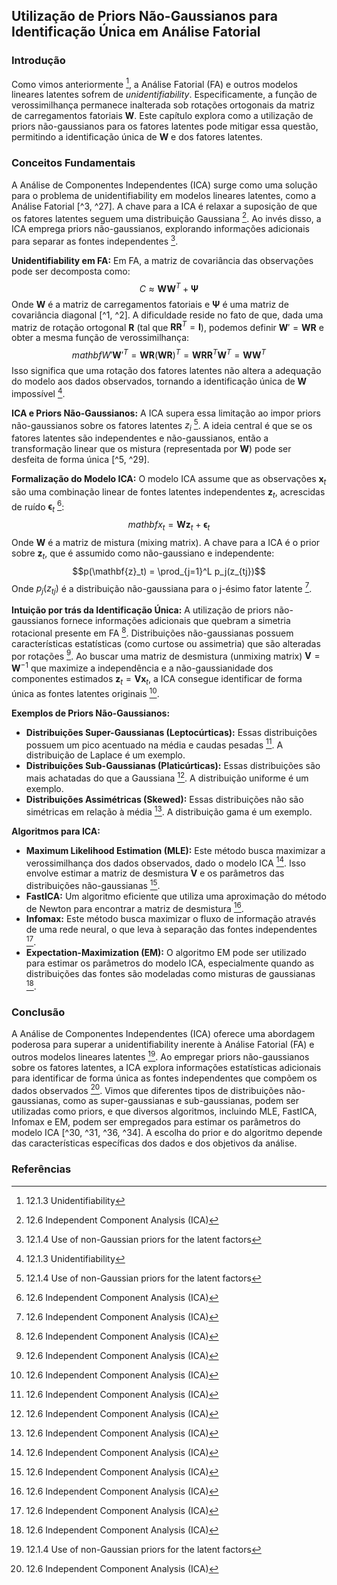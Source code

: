 ## Utilização de Priors Não-Gaussianos para Identificação Única em Análise Fatorial

### Introdução
Como vimos anteriormente [^3], a Análise Fatorial (FA) e outros modelos lineares latentes sofrem de *unidentifiability*. Especificamente, a função de verossimilhança permanece inalterada sob rotações ortogonais da matriz de carregamentos fatoriais **W**. Este capítulo explora como a utilização de priors não-gaussianos para os fatores latentes pode mitigar essa questão, permitindo a identificação única de **W** e dos fatores latentes.

### Conceitos Fundamentais
A Análise de Componentes Independentes (ICA) surge como uma solução para o problema de unidentifiability em modelos lineares latentes, como a Análise Fatorial [^3, ^27]. A chave para a ICA é relaxar a suposição de que os fatores latentes seguem uma distribuição Gaussiana [^28]. Ao invés disso, a ICA emprega priors não-gaussianos, explorando informações adicionais para separar as fontes independentes [^5].

**Unidentifiability em FA:**
Em FA, a matriz de covariância das observações pode ser decomposta como:
$$C \approx \mathbf{W}\mathbf{W}^T + \mathbf{\Psi}$$
Onde **W** é a matriz de carregamentos fatoriais e **Ψ** é uma matriz de covariância diagonal [^1, ^2].  A dificuldade reside no fato de que, dada uma matriz de rotação ortogonal **R** (tal que $\mathbf{R}\mathbf{R}^T = \mathbf{I}$), podemos definir $\mathbf{W}' = \mathbf{W}\mathbf{R}$ e obter a mesma função de verossimilhança:
$$mathbf{W}'\mathbf{W}'^T = \mathbf{W}\mathbf{R}(\mathbf{W}\mathbf{R})^T = \mathbf{W}\mathbf{R}\mathbf{R}^T\mathbf{W}^T = \mathbf{W}\mathbf{W}^T$$
Isso significa que uma rotação dos fatores latentes não altera a adequação do modelo aos dados observados, tornando a identificação única de **W** impossível [^3].

**ICA e Priors Não-Gaussianos:**
A ICA supera essa limitação ao impor priors não-gaussianos sobre os fatores latentes $z_i$ [^5]. A ideia central é que se os fatores latentes são independentes e não-gaussianos, então a transformação linear que os mistura (representada por **W**) pode ser desfeita de forma única [^5, ^29].

**Formalização do Modelo ICA:**
O modelo ICA assume que as observações $\mathbf{x}_t$ são uma combinação linear de fontes latentes independentes $\mathbf{z}_t$, acrescidas de ruído $\mathbf{\epsilon}_t$ [^27]:
$$mathbf{x}_t = \mathbf{W}\mathbf{z}_t + \mathbf{\epsilon}_t$$
Onde **W** é a matriz de mistura (mixing matrix). A chave para a ICA é o prior sobre $\mathbf{z}_t$, que é assumido como não-gaussiano e independente:
$$p(\mathbf{z}_t) = \prod_{j=1}^L p_j(z_{tj})$$
Onde $p_j(z_{tj})$ é a distribuição não-gaussiana para o j-ésimo fator latente [^29].

**Intuição por trás da Identificação Única:**
A utilização de priors não-gaussianos fornece informações adicionais que quebram a simetria rotacional presente em FA [^29]. Distribuições não-gaussianas possuem características estatísticas (como curtose ou assimetria) que são alteradas por rotações [^33]. Ao buscar uma matriz de desmistura (unmixing matrix) $\mathbf{V} = \mathbf{W}^{-1}$ que maximize a independência e a não-gaussianidade dos componentes estimados $\mathbf{z}_t = \mathbf{V}\mathbf{x}_t$, a ICA consegue identificar de forma única as fontes latentes originais [^30].

**Exemplos de Priors Não-Gaussianos:**

*   **Distribuições Super-Gaussianas (Leptocúrticas):**  Essas distribuições possuem um pico acentuado na média e caudas pesadas [^33]. A distribuição de Laplace é um exemplo.
*   **Distribuições Sub-Gaussianas (Platicúrticas):**  Essas distribuições são mais achatadas do que a Gaussiana [^33]. A distribuição uniforme é um exemplo.
*   **Distribuições Assimétricas (Skewed):**  Essas distribuições não são simétricas em relação à média [^33]. A distribuição gama é um exemplo.

**Algoritmos para ICA:**

*   **Maximum Likelihood Estimation (MLE):**  Este método busca maximizar a verossimilhança dos dados observados, dado o modelo ICA [^30]. Isso envolve estimar a matriz de desmistura **V** e os parâmetros das distribuições não-gaussianas [^30].
*   **FastICA:**  Um algoritmo eficiente que utiliza uma aproximação do método de Newton para encontrar a matriz de desmistura [^31].
*   **Infomax:**  Este método busca maximizar o fluxo de informação através de uma rede neural, o que leva à separação das fontes independentes [^36].
*   **Expectation-Maximization (EM):**  O algoritmo EM pode ser utilizado para estimar os parâmetros do modelo ICA, especialmente quando as distribuições das fontes são modeladas como misturas de gaussianas [^34].

### Conclusão
A Análise de Componentes Independentes (ICA) oferece uma abordagem poderosa para superar a unidentifiability inerente à Análise Fatorial (FA) e outros modelos lineares latentes [^5]. Ao empregar priors não-gaussianos sobre os fatores latentes, a ICA explora informações estatísticas adicionais para identificar de forma única as fontes independentes que compõem os dados observados [^29]. Vimos que diferentes tipos de distribuições não-gaussianas, como as super-gaussianas e sub-gaussianas, podem ser utilizadas como priors, e que diversos algoritmos, incluindo MLE, FastICA, Infomax e EM, podem ser empregados para estimar os parâmetros do modelo ICA [^30, ^31, ^36, ^34]. A escolha do prior e do algoritmo depende das características específicas dos dados e dos objetivos da análise.

### Referências
[^1]: 12.1 Factor analysis
[^2]: 12.1.1 FA is a low rank parameterization of an MVN
[^3]: 12.1.3 Unidentifiability
[^4]: 12.1.4 Mixtures of factor analysers
[^5]: 12.1.4 Use of non-Gaussian priors for the latent factors
[^27]: 12.6 Independent Component Analysis (ICA)
[^28]: 12.6 Independent Component Analysis (ICA)
[^29]: 12.6 Independent Component Analysis (ICA)
[^30]: 12.6 Independent Component Analysis (ICA)
[^31]: 12.6 Independent Component Analysis (ICA)
[^33]: 12.6 Independent Component Analysis (ICA)
[^34]: 12.6 Independent Component Analysis (ICA)
[^36]: 12.6 Independent Component Analysis (ICA)
<!-- END -->